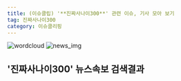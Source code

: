 ```yaml
---
title: (이슈클립) '**진짜사나이300**' 관련 이슈, 기사 모아 보기
tag: 진짜사나이300
category: 이슈클리핑
---
```

![wordcloud](https://s3.ap-northeast-2.amazonaws.com/lyrics101-wordcloud/2018-09-22-1537548311.png)
![news_img](https://user-images.githubusercontent.com/42597476/44507050-1206f400-a6e4-11e8-8d98-7ffbfebb353f.png)
## **'**진짜사나이300**'** 뉴스속보 검색결과


